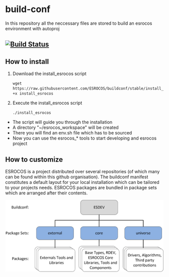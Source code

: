 # build-conf
In this repository all the neccessary files are stored to build an esrocos environment with autoproj

## [![Build Status](https://esrocosbuild.hb.dfki.de:8443/buildStatus/icon?job=nightly_stable)](https://esrocosbuild.hb.dfki.de:8443/job/nightly_stable)

## How to install
1. Download the install_esrocos script
   ```
   wget https://raw.githubusercontent.com/ESROCOS/buildconf/stable/install_esrocos;chmod +x install_esrocos
   ```
2. Execute the install_esrocos script
   ```
   ./install_esrocos
   ```
  * The script will guide you through the installation 
  * A directory "~/esrocos_workspace" will be created 
  * There you will find an env.sh file which has to be sourced
  * Now you can use the esrocos_* tools to start developing and esrocos project
  
## How to customize

ESROCOS is a project distributed over several repositories (of which many can be found within this github organisation). The buildconf manifest constitutes a default layout for your local installation which can be tailored to your projects needs. ESROCOS packages are bundled in package sets which are arranged after their contents.

![Image of ESROCOS packages](images/esrocos_packages.png)
